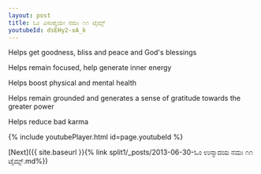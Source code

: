 ```yaml
---
layout: post
title: ಓಂ ವಿಸಂಪ್ತಯೇ ನಮಃ ೧೧ ಟೈಮ್ಸ್
youtubeId: dsEHy2-xA_k
---
```

 
 
Helps get goodness, bliss and peace and God's blessings
 
Helps remain focused, help generate inner energy 
 
Helps boost physical and mental health 
 
Helps remain grounded and generates a sense of gratitude towards the greater power 
 
Helps reduce bad karma
 
 
 
 


{% include youtubePlayer.html id=page.youtubeId %}
 
[Next]({{ site.baseurl }}{% link  split1/_posts/2013-06-30-ಓಂ ಉನ್ಮಾದಯ ನಮಃ ೧೧ ಟೈಮ್ಸ್.md%})
 
